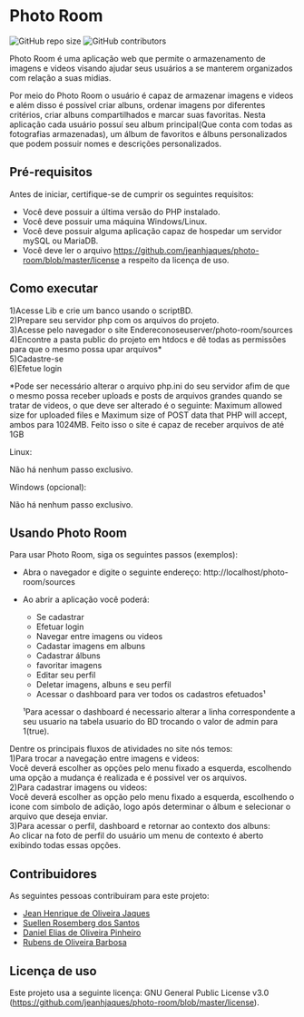 # Photo Room

<!--- Exemplos de badges. Acesse https://shields.io para outras opções. Você pode querer incluir informações de dependencias, build, testes, licença, etc. --->
![GitHub repo size](https://img.shields.io/github/repo-size/jeanhjaques/photo-room)
![GitHub contributors](https://img.shields.io/github/contributors/jeanhjaques/photo-room)

Photo Room é uma aplicação web que permite o armazenamento de imagens e videos visando ajudar seus usuários a se manterem organizados com relação a suas midias. 

<!--Coloque aqui linhas adicionais com informações sobre o que a aplicação faz. Sua introdução deve ser de no máximo 3 parágrafos, seja simples e objetivo para não sobrecarregar de detalhes desnecessários este espaço. Se necessário, crie novas seções abaixo. --->

Por meio do Photo Room o usuário é capaz de armazenar imagens e videos e além disso é possível criar albuns, ordenar imagens por diferentes critérios, criar albuns compartilhados e marcar suas favoritas. Nesta aplicação cada usuário possuí seu album principal(Que conta com todas as fotografias armazenadas), um álbum de favoritos e álbuns personalizados que podem possuir nomes e descrições personalizados.

## Pré-requisitos

Antes de iniciar, certifique-se de cumprir os seguintes requisitos:
<!--- Estes são alguns exemplos de requisitos. Adicione, duplique e remove como necessário --->
* Você deve possuir a última versão do PHP instalado.
* Você deve possuir uma máquina Windows/Linux.
* Você deve possuir alguma aplicação capaz de hospedar um servidor mySQL ou MariaDB.
* Você deve ler o arquivo https://github.com/jeanhjaques/photo-room/blob/master/license  a respeito da licença de uso.

## Como executar

1)Acesse Lib e crie um banco usando o scriptBD.<br>
2)Prepare seu servidor php com os arquivos do projeto. <br>
3)Acesse pelo navegador o site Endereconoseuserver/photo-room/sources <br>
4)Encontre a pasta public do projeto em htdocs e dê todas as permissões para que o mesmo possa upar arquivos*<br>
5)Cadastre-se<br>
6)Efetue login<br>

*Pode ser necessário alterar o arquivo php.ini do seu servidor afim de que o mesmo possa receber uploads e posts de arquivos grandes quando se tratar de videos,
o que deve ser alterado é o seguinte: Maximum allowed size for uploaded files e Maximum size of POST data that PHP will accept, ambos para 1024MB. 
Feito isso o site é capaz de receber arquivos de até 1GB<br>

Linux:<br>

Não há nenhum passo exclusivo.<br>

Windows (opcional):<br>

Não há nenhum passo exclusivo.<br>

## Usando Photo Room

Para usar Photo Room, siga os seguintes passos (exemplos):<br>

* Abra o navegador e digite o seguinte endereço: http://localhost/photo-room/sources<br>
* Ao abrir a aplicação você poderá:<br>
  * Se cadastrar<br>
  * Efetuar login<br>
  * Navegar entre imagens ou videos<br>
  * Cadastar imagens em albuns<br>
  * Cadastrar álbuns<br>
  * favoritar imagens<br>
  * Editar seu perfil<br>
  * Deletar imagens, albuns e seu perfil<br>
  * Acessar o dashboard para ver todos os cadastros efetuados¹<br>
  
  ¹Para acessar o dashboard é necessario alterar a linha correspondente a seu usuario na tabela usuario do BD trocando o valor de admin para 1(true).<br>

 Dentre os principais fluxos de atividades no site nós temos:<br>
  1)Para trocar a navegação entre imagens e videos:<br>
      Você deverá escolher as opções pelo menu fixado a esquerda, escolhendo uma opção a mudança é realizada e é possivel ver os arquivos.<br>
  2)Para cadastrar imagens ou videos:<br>
      Você deverá escolher as opção pelo menu fixado a esquerda, escolhendo o icone com simbolo de adição, logo após determinar o álbum e
    selecionar o arquivo que deseja enviar.<br>
  3)Para acessar o perfil, dashboard e retornar ao contexto dos albuns:<br>
      Ao clicar na foto de perfil do usuário um menu de contexto é aberto exibindo todas essas opções.<br>

## Contribuidores

As seguintes pessoas contribuiram para este projeto:

* [Jean Henrique de Oliveira Jaques](https://github.com/jeanhjaques)
* [Suellen Rosemberg dos Santos](https://github.com/suellenRosemberg)
* [Daniel Elias de Oliveira Pinheiro](https://github.com/deopmaster)
* [Rubens de Oliveira Barbosa](https://github.com/Rubens86)

## Licença de uso

<!--- Se não tiver certeza de qual, verifique este site: https://choosealicense.com/--->
Este projeto usa a seguinte licença: GNU General Public License v3.0 (https://github.com/jeanhjaques/photo-room/blob/master/license).<br>
